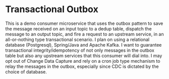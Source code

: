 # Transactional Outbox 

This is a demo consumer microservice that uses the outbox pattern to save the message received on an input topic to a dedup table, dispatch the message to an output topic, and fire a request to an upstream service, in an all-or-nothing type transactional scenario. I plan on using a relational database (Postgresql), Spring/Java and Apache Kafka. I want to guarantee transactional integrity/idempotency of not only messages in the outbox table but also any upstream services that this consumer will dial into. I may opt out of Change Data Capture and rely on a cron job type mechanism to relay the messages in the outbox, especially since CDC is dictated by the choice of database.
